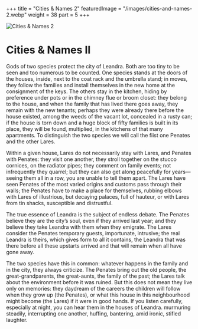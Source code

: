 +++
title = "Cities & Names 2"
featuredImage = "/images/cities-and-names-2.webp"
weight = 38
part = 5
+++

![Cities & Names 2](/images/cities-and-names-2.webp)

# Cities & Names II

Gods of two species protect the city of Leandra. Both are too tiny to be seen and too numerous to be counted. One species stands at the doors of the houses, inside, next to the coat rack and the umbrella stand; in moves, they follow the families and install themselves in the new home at the consignment of the keys. The others stay in the kitchen, hiding by preference under pots or in the chimney flue or broom closet: they belong to the house, and when the family that has lived there goes away, they remain with the new tenants; perhaps they were already there before the house existed, among the weeds of the vacant lot, concealed in a rusty can; if the house is torn down and a huge block of fifty families is built in its place, they will be found, multiplied, in the kitchens of that many apartments. To distinguish the two species we will call the fiist one Penates and the other Lares.

Within a given house, Lares do not necessarily stay with Lares, and Penates with Penates: they visit one another, they stroll together on the stucco cornices, on the radiator pipes; they comment on family events; not infrequently they quarrel; but they can also get along peacefully for years—seeing them all in a row, you are unable to tell them apart. The Lares have seen Penates of the most varied origins and customs pass through their walls; the Penates have to make a place for themselves, rubbing elbows with Lares of illustrious, but decaying palaces, full of hauteur, or with Lares from tin shacks, susceptible and distrustful.

The true essence of Leandra is the subject of endless debate. The Penates believe they are the city’s soul, even if they arrived last year; and they believe they take Leandra with them when they emigrate. The Lares consider the Penates temporary guests, importunate, intrusive; the real Leandra is theirs, which gives form to all it contains, the Leandra that was there before all these upstarts arrived and that will remain when all have gone away.

The two species have this in common: whatever happens in the family and in the city, they always criticize. The Penates bring out the old people, the great-grandparents, the great-aunts, the family of the past; the Lares talk about the environment before it was ruined. But this does not mean they live only on memories: they daydream of the careers the children will follow when they grow up (the Penates), or what this house in this neighbourhood might become (the Lares) if it were in good hands. If you listen carefully, especially at night, you can hear them in the houses of Leandra. murmuring steadily, interrupting one another, huffing, bantering, amid ironic, stifled laughter.